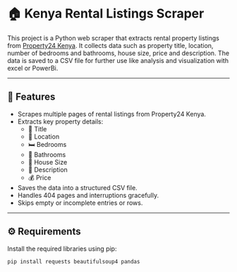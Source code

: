 # 🏠 Kenya Rental Listings Scraper

This project is a Python web scraper that extracts rental property listings from [Property24 Kenya](https://www.property24.co.ke/). It collects data such as property title, location, number of bedrooms and bathrooms, house size, price and description. The data is saved to a CSV file for further use like analysis and visualization with excel or PowerBi.

---

## 📌 Features

- Scrapes multiple pages of rental listings from Property24 Kenya.
- Extracts key property details:
  - 🏡 Title
  - 📍 Location
  - 🛏️ Bedrooms
  - 🛁 Bathrooms
  - 📐 House Size
  - 💬 Description
  - 💰 Price
- Saves the data into a structured CSV file.
- Handles 404 pages and interruptions gracefully.
- Skips empty or incomplete entries or rows.

---

## ⚙️ Requirements

Install the required libraries using pip:

```bash
pip install requests beautifulsoup4 pandas

